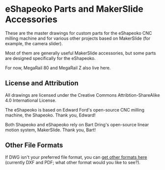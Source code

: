 eShapeoko Parts and MakerSlide Accessories
=====

These are the master drawings for custom parts for the eShapeoko CNC milling machine
and for various other projects based on MakerSlide (for example, the camera slider).

Most of them are generally useful MakerSlide accessories, but some parts are designed
specifically for the eShapeoko.

For now, MegaRail 80 and MegaRail Z also live here.

License and Attribution
------

All drawings are licensed under the Creative Commons Attribtion-ShareAlike 4.0
International License.

The eShapeoko is based on Edward Ford's open-source CNC milling machine, the Shapeoko.
Thank you, Edward!

Both Shapeoko and eShapeoko rely on Bart Dring's open-source linear motion system,
MakerSlide.  Thank you, Bart!

Other File Formats
------

If DWG isn't your preferred file format, you can
[get other formats here](http://amberspyglass.co.uk/resources/parts/)
(currently DXF and PDF; what other format would you like to see?).
